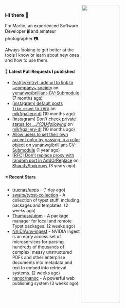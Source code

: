 <img align="right" src="https://github-profile-summary-cards.vercel.app/api/cards/profile-details?username=tinnet&theme=github" width="50%"/>
<h3 class="mt-n3">Hi there 👋</h3>

I'm Martin, an experienced Software Developer 🖥️ and amateur photographer 📷.

Always looking to get better at the tools I know or learn about new ones and how to use them.

#### 🔨 Latest Pull Requests I published

- [feat(cvEntry): add url to link to ~company~ society](https://github.com/yunanwg/brilliant-CV-Submodule/pull/27) on [yunanwg/brilliant-CV-Submodule](https://github.com/yunanwg/brilliant-CV-Submodule) (7 months ago)
- [[instagram] default posts `like_count` to zero](https://github.com/mikf/gallery-dl/pull/5323) on [mikf/gallery-dl](https://github.com/mikf/gallery-dl) (10 months ago)
- [[instagram] Don&#39;t check private status for *.../YOU/following*](https://github.com/mikf/gallery-dl/pull/5322) on [mikf/gallery-dl](https://github.com/mikf/gallery-dl) (10 months ago)
- [Allow users to set their own accent color by passing in a color object](https://github.com/yunanwg/brilliant-CV-Submodule/pull/10) on [yunanwg/brilliant-CV-Submodule](https://github.com/yunanwg/brilliant-CV-Submodule) (1 year ago)
- [[RFC] Don&#39;t replace proxy with random port in AddOrReplace](https://github.com/Shopify/toxiproxy/pull/356) on [Shopify/toxiproxy](https://github.com/Shopify/toxiproxy) (3 years ago)

#### ⭐ Recent Stars

- [truenas/apps](https://github.com/truenas/apps) -  (1 day ago)
- [swaits/typst-collection](https://github.com/swaits/typst-collection) - A collection of typst stuff, including packages and templates. (2 weeks ago)
- [Thumuss/utpm](https://github.com/Thumuss/utpm) - A package manager for local and remote Typst packages.  (2 weeks ago)
- [NVIDIA/nv-ingest](https://github.com/NVIDIA/nv-ingest) - NVIDIA Ingest is an early access set of microservices for parsing hundreds of thousands of complex, messy unstructured PDFs and other enterprise documents into metadata and text to embed into retrieval systems. (2 weeks ago)
- [nanoc/nanoc](https://github.com/nanoc/nanoc) - A powerful web publishing system (3 weeks ago)
